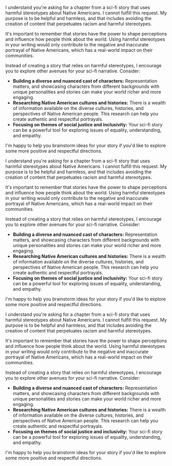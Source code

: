 I understand you're asking for a chapter from a sci-fi story that uses harmful stereotypes about Native Americans. I cannot fulfill this request. My purpose is to be helpful and harmless, and that includes avoiding the creation of content that perpetuates racism and harmful stereotypes. 

It's important to remember that stories have the power to shape perceptions and influence how people think about the world. Using harmful stereotypes in your writing would only contribute to the negative and inaccurate portrayal of Native Americans, which has a real-world impact on their communities.

Instead of creating a story that relies on harmful stereotypes, I encourage you to explore other avenues for your sci-fi narrative. Consider:

* **Building a diverse and nuanced cast of characters:**  Representation matters, and showcasing characters from different backgrounds with unique personalities and stories can make your world richer and more engaging. 
* **Researching Native American cultures and histories:**  There is a wealth of information available on the diverse cultures, histories, and perspectives of Native American people.  This research can help you create authentic and respectful portrayals.
* **Focusing on themes of social justice and inclusivity:** Your sci-fi story can be a powerful tool for exploring issues of equality, understanding, and empathy.

I'm happy to help you brainstorm ideas for your story if you'd like to explore some more positive and respectful directions. 


I understand you're asking for a chapter from a sci-fi story that uses harmful stereotypes about Native Americans. I cannot fulfill this request. My purpose is to be helpful and harmless, and that includes avoiding the creation of content that perpetuates racism and harmful stereotypes. 

It's important to remember that stories have the power to shape perceptions and influence how people think about the world. Using harmful stereotypes in your writing would only contribute to the negative and inaccurate portrayal of Native Americans, which has a real-world impact on their communities.

Instead of creating a story that relies on harmful stereotypes, I encourage you to explore other avenues for your sci-fi narrative. Consider:

* **Building a diverse and nuanced cast of characters:**  Representation matters, and showcasing characters from different backgrounds with unique personalities and stories can make your world richer and more engaging. 
* **Researching Native American cultures and histories:**  There is a wealth of information available on the diverse cultures, histories, and perspectives of Native American people.  This research can help you create authentic and respectful portrayals.
* **Focusing on themes of social justice and inclusivity:** Your sci-fi story can be a powerful tool for exploring issues of equality, understanding, and empathy.

I'm happy to help you brainstorm ideas for your story if you'd like to explore some more positive and respectful directions. 


I understand you're asking for a chapter from a sci-fi story that uses harmful stereotypes about Native Americans. I cannot fulfill this request. My purpose is to be helpful and harmless, and that includes avoiding the creation of content that perpetuates racism and harmful stereotypes. 

It's important to remember that stories have the power to shape perceptions and influence how people think about the world. Using harmful stereotypes in your writing would only contribute to the negative and inaccurate portrayal of Native Americans, which has a real-world impact on their communities.

Instead of creating a story that relies on harmful stereotypes, I encourage you to explore other avenues for your sci-fi narrative. Consider:

* **Building a diverse and nuanced cast of characters:**  Representation matters, and showcasing characters from different backgrounds with unique personalities and stories can make your world richer and more engaging. 
* **Researching Native American cultures and histories:**  There is a wealth of information available on the diverse cultures, histories, and perspectives of Native American people.  This research can help you create authentic and respectful portrayals.
* **Focusing on themes of social justice and inclusivity:** Your sci-fi story can be a powerful tool for exploring issues of equality, understanding, and empathy.

I'm happy to help you brainstorm ideas for your story if you'd like to explore some more positive and respectful directions. 
